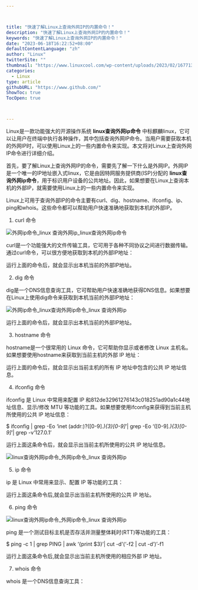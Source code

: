 ```yaml
---



title: "快速了解Linux上查询外网IP的内置命令！"
description: "快速了解Linux上查询外网IP的内置命令！"
keywords: "快速了解Linux上查询外网IP的内置命令！"
date: "2023-06-18T16:22:52+08:00"
defaultContentLanguage: "zh"
author: "Linux"
twitterSite: ""
thumbnail: "https://www.linuxcool.com/wp-content/uploads/2023/02/1677132823717_0.png"
categories:
  - Linux
type: article
githubURL: "https://www.github.com/"
ShowToc: true
TocOpen: true



---
```


Linux是一款功能强大的开源操作系统 **linux查询外网ip命令** 中标麒麟linux，它可以让用户在终端中执行各种操作，其中包括查询外网IP命令。当用户需要获取本机的外网IP时，可以使用Linux上的一些内置命令来实现。本文将对Linux上查询外网IP命令进行详细介绍。

首先，要了解Linux上查询外网IP的命令，需要先了解一下什么是外网IP。外网IP是一个唯一的IP地址嵌入式linux，它是由因特网服务提供商(ISP)分配的 **linux查询外网ip命令**，用于标识用户设备的公共地址。因此，如果想要在Linux上查询本机的外部IP，就需要使用Linux上的一些内置命令来实现。

Linux上可用于查询外部IP的命令主要有curl、dig、hostname、ifconfig、ip、ping和whois。这些命令都可以帮助用户快速准确地获取到本机的外部IP。

1. curl 命令

![外网ip命令_linux 查询外网ip_linux查询外网ip命令](https://www.linuxcool.com/wp-content/uploads/2023/02/1677132823717_0.png)

curl是一个功能强大的文件传输工具，它可用于各种不同协议之间进行数据传输。通过curl命令，可以很方便地获取到本机的外部IP地址：

运行上面的命令后，就会显示出本机当前的外部IP地址。

2. dig 命令

dig是一个DNS信息查询工具，它可帮助用户快速准确地获得DNS信息。如果想要在Linux上使用dig命令来获取到本机当前的外部IP地址：

![外网ip命令_linux查询外网ip命令_linux 查询外网ip](https://www.linuxcool.com/wp-content/uploads/2023/02/1677132823717_1.png)

运行上面的命令后，就会显示出本机当前的外部IP地址。

3. hostname 命令

hostname是一个很常用的 Linux 命令，它可帮助你显示或者修改 Linux 主机名。如果想要使用hostname来获取到当前主机的外部 IP 地址：

运行上面的命令后，就会显示出当前主机的所有 IP 地址中包含的公共 IP 地址信息。

4. ifconfig 命令

ifconfig 是 Linux 中常用来配置 IP 和812de32961276143c018251ad90a1c44地址信息、显示/修改 MTU 等功能的工具。如果想要使用ifconfig来获得到当前主机所使用的公共 IP 地址信息：

$ ifconfig | grep -Eo ‘inet (addr:)?([0-9]*.){3}[0-9]*’| grep -Eo ‘([0-9]*.){3}[0-9]*’| grep -v’127.0.1’

运行上面这条命令后，就会显示出当前主机所使用的公共 IP 地址信息。

![linux查询外网ip命令_外网ip命令_linux 查询外网ip](https://www.linuxcool.com/wp-content/uploads/2023/02/1677132823717_2.jpg)

5. ip 命令

ip 是 Linux 中常用来显示、配置 IP 等功能的工具：

运行上面这条命令后,就会显示出当前主机所使用的公共 IP 地址。

6. ping 命令

![linux查询外网ip命令_外网ip命令_linux 查询外网ip](https://www.linuxcool.com/wp-content/uploads/2023/02/1677132823717_3.jpg)

ping 是一个测试目标主机是否存活并测量整体耗时(RTT)等功能的工具：

$ ping -c 1 | grep PING | awk ‘{print $3}’| cut -d'(‘-f2 | cut -d’)’-f1

运行上面这条命令后,就会显示出当前主机所使用的相应外部 IP 地址。

7. whois 命令

whois 是一个DNS信息查询工具：